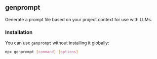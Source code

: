 ## genprompt

Generate a prompt file based on your project context for use with LLMs.

### Installation

You can use `genprompt` without installing it globally:

```bash
npx genprompt [command] [options]

